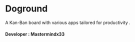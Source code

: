 # Doground
A Kan-Ban board with various apps tailored for productivity .
#### Developer : Mastermindx33
